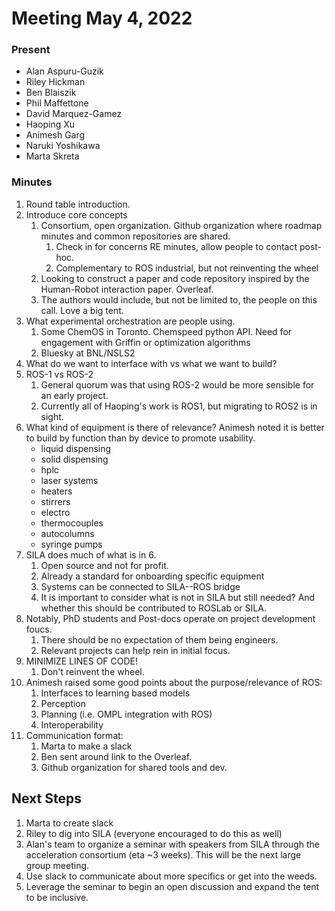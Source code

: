 # Meeting May 4, 2022

### Present
- Alan Aspuru-Guzik
- Riley Hickman
- Ben Blaiszik
- Phil Maffettone
- David Marquez-Gamez
- Haoping Xu
- Animesh Garg
- Naruki Yoshikawa
- Marta Skreta

### Minutes
1. Round table introduction. 
2. Introduce core concepts 
   1. Consortium, open organization. Github organization where roadmap minutes and common repositories are shared. 
      1. Check in for concerns RE minutes, allow people to contact post-hoc. 
      2. Complementary to ROS industrial, but not reinventing the wheel 
   2. Looking to construct a paper and code repository inspired by the Human-Robot interaction paper. Overleaf. 
   3. The authors would include, but not be limited to, the people on this call. Love a big tent. 
3. What experimental orchestration are people using.
   1. Some ChemOS in Toronto. Chemspeed python API. Need for engagement with Griffin or optimization algorithms
   2. Bluesky at BNL/NSLS2
4. What do we want to interface with vs what we want to build? 
5. ROS-1 vs ROS-2
   1. General quorum was that using ROS-2 would be more sensible for an early project.
   2. Currently all of Haoping's work is ROS1, but migrating to ROS2 is in sight. 
6. What kind of equipment is there of relevance? Animesh noted it is better to build by function than by device to promote usability.
    - liquid dispensing
    - solid dispensing
    - hplc
    - laser systems
    - heaters
    - stirrers
    - electro
    - thermocouples
    - autocolumns
    - syringe pumps
7. SILA does much of what is in 6. 
   1. Open source and not for profit. 
   2. Already a standard for onboarding specific equipment
   3. Systems can be connected to  SILA--ROS bridge
   4. It is important to consider what is not in SILA but still needed? And whether this should be contributed to ROSLab or SILA. 
8. Notably, PhD students and Post-docs operate on project development foucs. 
   1. There should be no expectation of them being engineers. 
   2. Relevant projects can help rein in initial focus.
9. MINIMIZE LINES OF CODE!
   1. Don't reinvent the wheel.
10. Animesh raised some good points about the purpose/relevance of ROS:
    1. Interfaces to learning based models
    2. Perception
    3. Planning (i.e. OMPL integration with ROS)
    4. Interoperability
12. Communication format:
    1. Marta to make a slack
    2. Ben sent around link to the Overleaf. 
    3. Github organization for shared tools and dev.


## Next Steps
1. Marta to create slack
2. Riley to dig into SILA (everyone encouraged to do this as well)
3. Alan's team to organize a seminar with speakers from SILA through the acceleration consortium (eta ~3 weeks). This will be the next large group meeting.
4. Use slack to communicate about more specifics or get into the weeds. 
5. Leverage the seminar to begin an open discussion and expand the tent to be inclusive. 